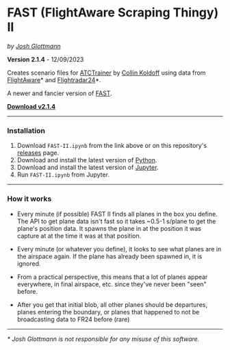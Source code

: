 # FAST (FlightAware Scraping Thingy) II

_by [Josh Glottmann](https://github.com/glott)_

**Version 2.1.4** - 12/09/2023

Creates scenario files for [ATCTrainer](https://atctrainer.collinkoldoff.dev/#about) by [Collin Koldoff](https://github.com/collink2451) using data from [FlightAware](https://flightaware.com/)\* and [Flightradar24](https://www.flightradar24.com/)\*.

A newer and fancier version of [FAST](https://github.com/glott/FAST).

__[Download v2.1.4](https://github.com/glott/FAST-II/releases/latest/download/FAST-II.ipynb)__ 

---
### Installation

1) Download `FAST-II.ipynb` from the link above or on this repository's [releases](https://github.com/glott/FAST/releases/latest) page.
2) Download and install the latest version of [Python](https://www.python.org/downloads/).
3) Download and install the latest version of [Jupyter](https://jupyter.org/install).
4) Run `FAST-II.ipynb` from Jupyter.

---
### How it works

- Every minute (if possible) FAST II finds all planes in the box you define. The API to get plane data isn't fast so it takes ~0.5-1 s/plane to get the plane's position data. It spawns the plane in at the position it was capture at at the time it was at that position.

- Every minute (or whatever you define), it looks to see what planes are in the airspace again. If the plane has already been spawned in, it is ignored.

- From a practical perspective, this means that a lot of planes appear everywhere, in final airspace, etc. since they've never been "seen" before.

- After you get that initial blob, all other planes should be departures, planes entering the boundary, or planes that happened to not be broadcasting data to FR24 before (rare)

---
*\* Josh Glottmann is not responsible for any misuse of this software.*

